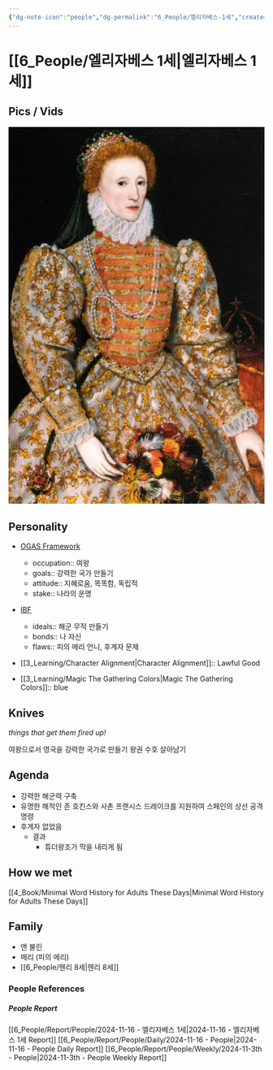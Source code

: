```yaml
---
{"dg-note-icon":"people","dg-permalink":"6_People/엘리자베스-1세","created-date":"2024-11-16 10:32:32 am","date":"2024-11-16","type":"people","tags":["people"],"aliases":null,"job_title":"queen","location":"england","languages":["english"],"img":"![Utilities/Images/Pasted image 20241116103256.jpeg|100](/img/user/Utilities/Images/Pasted%20image%2020241116103256.jpeg)","dg-publish":true,"permalink":"/6_People/엘리자베스-1세/","dgPassFrontmatter":true,"noteIcon":"people"}
---
```



# [[6_People/엘리자베스 1세\|엘리자베스 1세]]
## Pics / Vids
![Utilities/Images/Pasted image 20241116103256.jpeg|300](/img/user/Utilities/Images/Pasted%20image%2020241116103256.jpeg)












## Personality
* [OGAS Framework](https://notes.nicolevanderhoeven.com/OGAS+framework)
	* occupation:: 여왕
	* goals:: 강력한 국가 만들기
	* attitude:: 지혜로움, 똑똑함, 독립적
	* stake:: 나라의 운명

* [IBF](https://library.riverview.nsw.edu.au/dungeonsanddragons/DESCRIBE)
	* ideals:: 해군 무적 만들기
	* bonds:: 나 자신
	* flaws:: 피의 메리 언니, 후계자 문제 

* [[3_Learning/Character Alignment\|Character Alignment]]:: Lawful Good
* [[3_Learning/Magic The Gathering Colors\|Magic The Gathering Colors]]:: blue
## Knives
*things that get them fired up!*

여왕으로서 영국을 강력한 국가로 만들기 
왕권 수호
살아남기





## Agenda
- 강력한 해군력 구축
- 유명한 해적인 존 호킨스와 사촌 프랜시스 드레이크를 지원하여 스페인의 상선 공격 명령
- 후계자 없었음
	- 결과
		- 튜더왕조가 막을 내리게 됨









## How we met
[[4_Book/Minimal Word History for Adults These Days\|Minimal Word History for Adults These Days]]









## Family 
- 앤 불린
- 메리 (피의 메리)
- [[6_People/헨리 8세\|헨리 8세]]








### People References
##### People Report
[[6_People/Report/People/2024-11-16 - 엘리자베스 1세\|2024-11-16 - 엘리자베스 1세 Report]]
[[6_People/Report/People/Daily/2024-11-16 - People\|2024-11-16 - People Daily Report]]
[[6_People/Report/People/Weekly/2024-11-3th - People\|2024-11-3th - People Weekly Report]]


